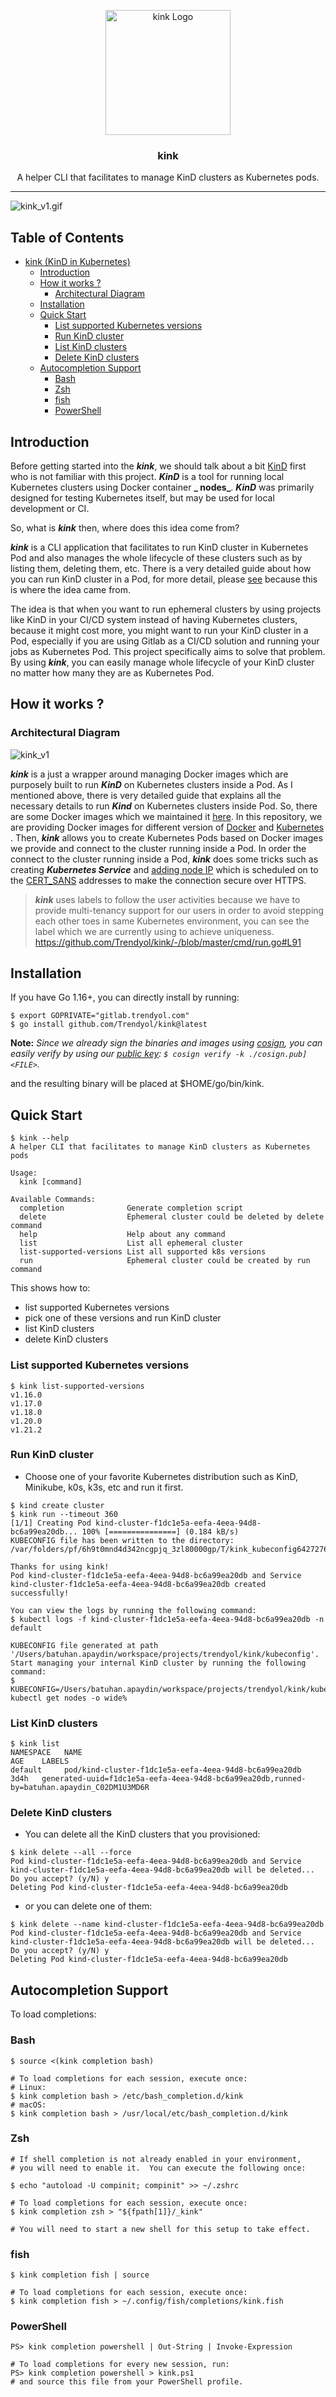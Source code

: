 <p align="center">
  <img alt="kink Logo" src="https://github.com/marcusolsson/gophers/raw/master/viking.png?v=3&s=200" height="200" />
  <h3 align="center">kink</h3>
  <p align="center">A helper CLI that facilitates to manage KinD clusters as Kubernetes pods.</p>
</p>

---

<!-- START doctoc generated TOC please keep comment here to allow auto update -->
<!-- DON'T EDIT THIS SECTION, INSTEAD RE-RUN doctoc TO UPDATE -->

![kink_v1.gif](./assets/kink_v1.gif)


## Table of Contents

- [kink (KinD in Kubernetes)](#kink-kind-in-kubernetes)
    - [Introduction](#introduction)
    - [How it works ?](#how-it-works-)
        - [Architectural Diagram](#architectural-diagram)
    - [Installation](#installation)
    - [Quick Start](#quick-start)
        - [List supported Kubernetes versions](#list-supported-kubernetes-versions)
        - [Run KinD cluster](#run-kind-cluster)
        - [List KinD clusters](#list-kind-clusters)
        - [Delete KinD clusters](#delete-kind-clusters)
    - [Autocompletion Support](#autocompletion-support)
        - [Bash](#bash)
        - [Zsh](#zsh)
        - [fish](#fish)
        - [PowerShell](#powershell)

<!-- END doctoc generated TOC please keep comment here to allow auto update -->

## Introduction

Before getting started into the **_kink_**, we should talk about a bit [KinD](https://kind.sigs.k8s.io) first who is not
familiar with this project. **_KinD_** is a tool for running local Kubernetes clusters using Docker container **_
nodes_**. **_KinD_** was primarily designed for testing Kubernetes itself, but may be used for local development or CI.

So, what is **_kink_** then, where does this idea come from?

**_kink_** is a CLI application that facilitates to run KinD cluster in Kubernetes Pod and also manages the whole
lifecycle of these clusters such as by listing them, deleting them, etc. There is a very detailed guide about how you
can run KinD cluster in a Pod, for more detail,
please [see](https://d2iq.com/blog/running-kind-inside-a-kubernetes-cluster-for-continuous-integration) because this is
where the idea came from.

The idea is that when you want to run ephemeral clusters by using projects like KinD in your CI/CD system instead of
having Kubernetes clusters, because it might cost more, you might want to run your KinD cluster in a Pod, especially if
you are using Gitlab as a CI/CD solution and running your jobs as Kubernetes Pod. This project specifically aims to
solve that problem. By using **_kink_**, you can easily manage whole lifecycle of your KinD cluster no matter how many
they are as Kubernetes Pod.

## How it works ?

### Architectural Diagram

![kink_v1](./assets/kink_v1.png)

**_kink_** is a just a wrapper around managing Docker images which are purposely built to run **_KinD_** on Kubernetes
clusters inside a Pod. As I mentioned above, there is very detailed guide that explains all the necessary details to
run **_Kind_** on Kubernetes clusters inside Pod. So, there are some Docker images which we maintained
it [here](https://gitlab.trendyol.com/platform/base/poc/running-kind-cluster-in-pod-images). In this repository, we are
providing Docker images for different version
of [Docker](https://gitlab.trendyol.com/platform/base/poc/running-kind-cluster-in-pod-images/-/blob/master/dind/Dockerfile.buster#L3)
and [Kubernetes](https://gitlab.trendyol.com/platform/base/poc/running-kind-cluster-in-pod-images/-/blob/master/kind-cluster/node/Dockerfile#L1)
. Then, **_kink_** allows you to create Kubernetes Pods based on Docker images we provide and connect to the cluster
running inside a Pod. In order the connect to the cluster running inside a Pod, **_kink_** does some tricks such as
creating **_Kubernetes Service_**
and [adding node IP](https://github.com/Trendyol/kink/-/blob/master/cmd/run.go#L145-152) which is scheduled on to
the [CERT_SANS](https://gitlab.trendyol.com/platform/base/poc/running-kind-cluster-in-pod-images/-/blob/master/kind-cluster/entrypoint-wrapper.sh#L17)
addresses to make the connection secure over HTTPS.

> **_kink_** uses labels to follow the user activities because we have to provide multi-tenancy support for our users in order to avoid stepping each other toes in same Kubernetes environment,
> you can see the label which we are currently using to achieve uniqueness.
> https://github.com/Trendyol/kink/-/blob/master/cmd/run.go#L91

## Installation

If you have Go 1.16+, you can directly install by running:

```shell
$ export GOPRIVATE="gitlab.trendyol.com"
$ go install github.com/Trendyol/kink@latest
```

**Note:** _Since we already sign the binaries and images using [cosign](https://github.com/sigstore/cosign), you can easily verify by using our [public key](https://raw.githubusercontent.com/Trendyol/kink/main/cosign.pub): `$ cosign verify -k ./cosign.pub] <FILE>`._

and the resulting binary will be placed at $HOME/go/bin/kink.

## Quick Start

```shell
$ kink --help
A helper CLI that facilitates to manage KinD clusters as Kubernetes pods

Usage:
  kink [command]

Available Commands:
  completion              Generate completion script
  delete                  Ephemeral cluster could be deleted by delete command
  help                    Help about any command
  list                    List all ephemeral cluster
  list-supported-versions List all supported k8s versions
  run                     Ephemeral cluster could be created by run command
```

This shows how to:

* list supported Kubernetes versions
* pick one of these versions and run KinD cluster
* list KinD clusters
* delete KinD clusters

### List supported Kubernetes versions

```shell
$ kink list-supported-versions
v1.16.0
v1.17.0
v1.18.0
v1.20.0
v1.21.2
```

### Run KinD cluster

* Choose one of your favorite Kubernetes distribution such as KinD, Minikube, k0s, k3s, etc and run it first.

```shell
$ kind create cluster
$ kink run --timeout 360
[1/1] Creating Pod kind-cluster-f1dc1e5a-eefa-4eea-94d8-bc6a99ea20db... 100% [===============] (0.184 kB/s)
KUBECONFIG file has been written to the directory: /var/folders/pf/6h9t0mnd4d342ncgpjq_3zl80000gp/T/kink_kubeconfig642727642/kubeconfig

Thanks for using kink!
Pod kind-cluster-f1dc1e5a-eefa-4eea-94d8-bc6a99ea20db and Service kind-cluster-f1dc1e5a-eefa-4eea-94d8-bc6a99ea20db created successfully!

You can view the logs by running the following command:
$ kubectl logs -f kind-cluster-f1dc1e5a-eefa-4eea-94d8-bc6a99ea20db -n default

KUBECONFIG file generated at path '/Users/batuhan.apaydin/workspace/projects/trendyol/kink/kubeconfig'.
Start managing your internal KinD cluster by running the following command:
$ KUBECONFIG=/Users/batuhan.apaydin/workspace/projects/trendyol/kink/kubeconfig kubectl get nodes -o wide%
```

### List KinD clusters

```shell
$ kink list
NAMESPACE   NAME                                                    AGE    LABELS
default     pod/kind-cluster-f1dc1e5a-eefa-4eea-94d8-bc6a99ea20db   3d4h   generated-uuid=f1dc1e5a-eefa-4eea-94d8-bc6a99ea20db,runned-by=batuhan.apaydin_C02DM1U3MD6R
```

### Delete KinD clusters

* You can delete all the KinD clusters that you provisioned:

```shell
$ kink delete --all --force
Pod kind-cluster-f1dc1e5a-eefa-4eea-94d8-bc6a99ea20db and Service kind-cluster-f1dc1e5a-eefa-4eea-94d8-bc6a99ea20db will be deleted... Do you accept? (y/N) y
Deleting Pod kind-cluster-f1dc1e5a-eefa-4eea-94d8-bc6a99ea20db
```

* or you can delete one of them:

```shell
$ kink delete --name kind-cluster-f1dc1e5a-eefa-4eea-94d8-bc6a99ea20db
Pod kind-cluster-f1dc1e5a-eefa-4eea-94d8-bc6a99ea20db and Service kind-cluster-f1dc1e5a-eefa-4eea-94d8-bc6a99ea20db will be deleted... Do you accept? (y/N) y
Deleting Pod kind-cluster-f1dc1e5a-eefa-4eea-94d8-bc6a99ea20db
```

## Autocompletion Support

To load completions:

### Bash

```shell
$ source <(kink completion bash)

# To load completions for each session, execute once:
# Linux:
$ kink completion bash > /etc/bash_completion.d/kink
# macOS:
$ kink completion bash > /usr/local/etc/bash_completion.d/kink
```

### Zsh

```shell
# If shell completion is not already enabled in your environment,
# you will need to enable it.  You can execute the following once:

$ echo "autoload -U compinit; compinit" >> ~/.zshrc

# To load completions for each session, execute once:
$ kink completion zsh > "${fpath[1]}/_kink"

# You will need to start a new shell for this setup to take effect.
```

### fish

```shell
$ kink completion fish | source

# To load completions for each session, execute once:
$ kink completion fish > ~/.config/fish/completions/kink.fish
```

### PowerShell

```shell
PS> kink completion powershell | Out-String | Invoke-Expression

# To load completions for every new session, run:
PS> kink completion powershell > kink.ps1
# and source this file from your PowerShell profile.
```
